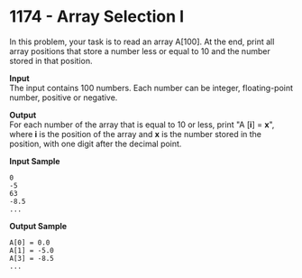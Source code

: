# 1174 - Array Selection I

In this problem, your task is to read an array A[100]. At the end, print all array positions that store a number less or equal to 10 and the number stored in that position.

**Input**<br>
The input contains 100 numbers. Each number can be integer, floating-point number, positive or negative.

**Output**<br>
For each number of the array that is equal to 10 or less, print "A [**i**] = **x**", where **i** is the position of the array and **x** is the number stored in the position, with one digit after the decimal point.

**Input Sample**
````
0 
-5 
63 
-8.5 
...
````

**Output Sample**
````
A[0] = 0.0
A[1] = -5.0
A[3] = -8.5
...
````